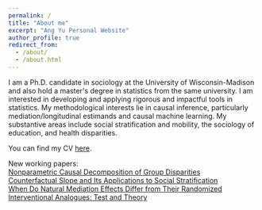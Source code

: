 ```yaml
---
permalink: /
title: "About me"
excerpt: "Ang Yu Personal Website"
author_profile: true
redirect_from: 
  - /about/
  - /about.html
---
```


I am a Ph.D. candidate in sociology at the University of Wisconsin-Madison and also hold a master's degree in statistics from the same university. I am interested in developing and applying rigorous and impactful tools in statistics. My methodological interests lie in causal inference, particularly mediation/longitudinal estimands and causal machine learning. My substantive areas include social stratification and mobility, the sociology of education, and health disparities.

You can find my CV [here](https://ang-yu.github.io/files/MyCV.pdf).
<!-- And [here](https://ang-yu.github.io/files/AngYu_Resume.pdf)'s my industry resume -->

New working papers: <br>
[Nonparametric Causal Decomposition of Group Disparities](https://arxiv.org/abs/2306.16591) <br>
[Counterfactual Slope and Its Applications to Social Stratification](https://arxiv.org/abs/2401.07000) <br>
[When Do Natural Mediation Effects Differ from Their Randomized Interventional Analogues: Test and Theory](https://github.com/ang-yu/ang-yu.github.io/blob/master/files/Randomized_Interventional_Estimands.pdf)
